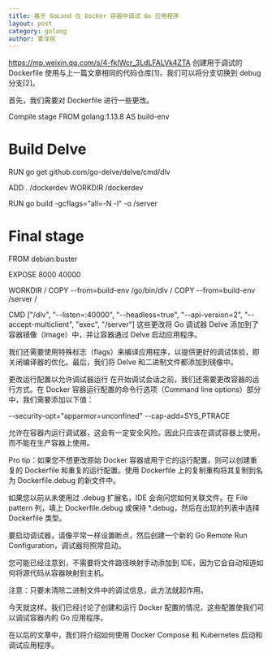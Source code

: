 ```yaml
---
title: 基于 GoLand 在 Docker 容器中调试 Go 应用程序
layout: post
category: golang
author: 夏泽民
---
```

https://mp.weixin.qq.com/s/4-fkIWcr_3LdLFALVk4ZTA
创建用于调试的 Dockerfile
使用与上一篇文章相同的代码仓库[1]，我们可以将分支切换到 debug 分支[2]。



首先，我们需要对 Dockerfile 进行一些更改。
<!-- more -->
 Compile stage
FROM golang:1.13.8 AS build-env

# Build Delve
RUN go get github.com/go-delve/delve/cmd/dlv

ADD . /dockerdev
WORKDIR /dockerdev

RUN go build -gcflags="all=-N -l" -o /server

# Final stage
FROM debian:buster

EXPOSE 8000 40000

WORKDIR /
COPY --from=build-env /go/bin/dlv /
COPY --from=build-env /server /

CMD ["/dlv", "--listen=:40000", "--headless=true", "--api-version=2", "--accept-multiclient", "exec", "/server"]
这些更改将 Go 调试器 Delve 添加到了容器镜像（Image）中，并让容器通过 Delve 启动应用程序。

我们还需要使用特殊标志（flags）来编译应用程序，以提供更好的调试体验，即关闭编译器的优化。最后，我们将 Delve 和二进制文件都添加到镜像中。

更改运行配置以允许调试器运行
在开始调试会话之前，我们还需要更改容器的运行方式。在 Docker 容器运行配置的命令行选项（Command line options）部分中，我们需要添加以下值：

--security-opt="apparmor=unconfined" --cap-add=SYS_PTRACE


允许在容器内运行调试器，这会有一定安全风险。因此只应该在调试容器上使用，而不能在生产容器上使用。

Pro tip：如果您不想更改原始 Docker 容器或用于它的运行配置，则可以创建重复的 Dockerfile 和重复的运行配置。使用 Dockerfile 上的复制重构将其复制到名为 Dockerfile.debug 的新文件中。

如果您以前从未使用过 .debug 扩展名，IDE 会询问您如何关联文件。在 File pattern 列，填上 Dockerfile.debug 或保持 *.debug，然后在出现的列表中选择 Dockerfile 类型。



要启动调试器，请像平常一样设置断点，然后创建一个新的 Go Remote Run Configuration，调试器将照常启动。

您可能已经注意到，不需要将文件路径映射手动添加到 IDE，因为它会自动知道如何将源代码从容器映射到主机。

注意：只要未清除二进制文件中的调试信息，此方法就起作用。



今天就这样。我们已经讨论了创建和运行 Docker 配置的情况，这些配置使我们可以调试容器内的 Go 应用程序。

在以后的文章中，我们将介绍如何使用 Docker Compose 和 Kubernetes 启动和调试应用程序。
